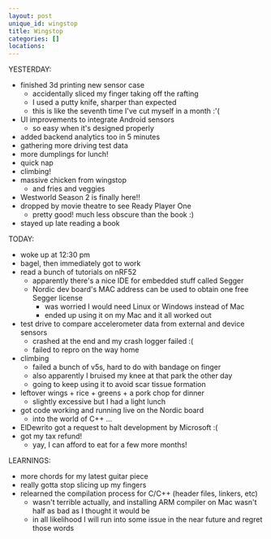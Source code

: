```yaml
---
layout: post
unique_id: wingstop
title: Wingstop
categories: []
locations: 
---
```


YESTERDAY:
* finished 3d printing new sensor case
  * accidentally sliced my finger taking off the rafting
  * I used a putty knife, sharper than expected
  * this is like the seventh time I've cut myself in a month :'(
* UI improvements to integrate Android sensors
  * so easy when it's designed properly
* added backend analytics too in 5 minutes
* gathering more driving test data
* more dumplings for lunch!
* quick nap
* climbing!
* massive chicken from wingstop
  * and fries and veggies
* Westworld Season 2 is finally here!!
* dropped by movie theatre to see Ready Player One
  * pretty good! much less obscure than the book :)
* stayed up late reading a book

TODAY:
* woke up at 12:30 pm
* bagel, then immediately got to work
* read a bunch of tutorials on nRF52
  * apparently there's a nice IDE for embedded stuff called Segger
  * Nordic dev board's MAC address can be used to obtain one free Segger license
    * was worried I would need Linux or Windows instead of Mac
    * ended up using it on my Mac and it all worked out
* test drive to compare accelerometer data from external and device sensors
  * crashed at the end and my crash logger failed :(
  * failed to repro on the way home
* climbing
  * failed a bunch of v5s, hard to do with bandage on finger
  * also apparently I bruised my knee at that park the other day
  * going to keep using it to avoid scar tissue formation
* leftover wings + rice + greens + a pork chop for dinner
  * slightly excessive but I had a light lunch
* got code working and running live on the Nordic board
  * into the world of C++ ...
* ElDewrito got a request to halt development by Microsoft :(
* got my tax refund!
  * yay, I can afford to eat for a few more months!

LEARNINGS:
* more chords for my latest guitar piece
* really gotta stop slicing up my fingers
* relearned the compilation process for C/C++ (header files, linkers, etc)
  * wasn't terrible actually, and installing ARM compiler on Mac wasn't half as bad as I thought it would be
  * in all likelihood I will run into some issue in the near future and regret those words
